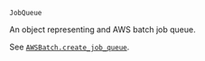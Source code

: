 ```
JobQueue
```

An object representing and AWS batch job queue.

See [`AWSBatch.create_job_queue`](@ref).
